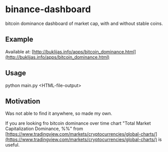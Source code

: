 # binance-dashboard
bitcoin dominance dashboard of market cap, with and without stable coins.

## Example
Available at: [http://buklijas.info/apps/bitcoin_dominance.html](http://buklijas.info/apps/bitcoin_dominance.html)

## Usage
python main.py \<HTML-file-output\>

## Motivation
Was not able to find it anywhere, so made my own. 

If you are looking fro bitcoin dominance over time chart "Total Market Capitalization Dominance, %%" from [https://www.tradingview.com/markets/cryptocurrencies/global-charts/](https://www.tradingview.com/markets/cryptocurrencies/global-charts/) is useful.



